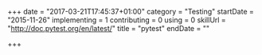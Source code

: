 +++
date = "2017-03-21T17:45:37+01:00"
category = "Testing"
startDate = "2015-11-26"
implementing = 1
contributing = 0
using = 0
skillUrl = "http://doc.pytest.org/en/latest/"
title = "pytest"
endDate = ""

+++

